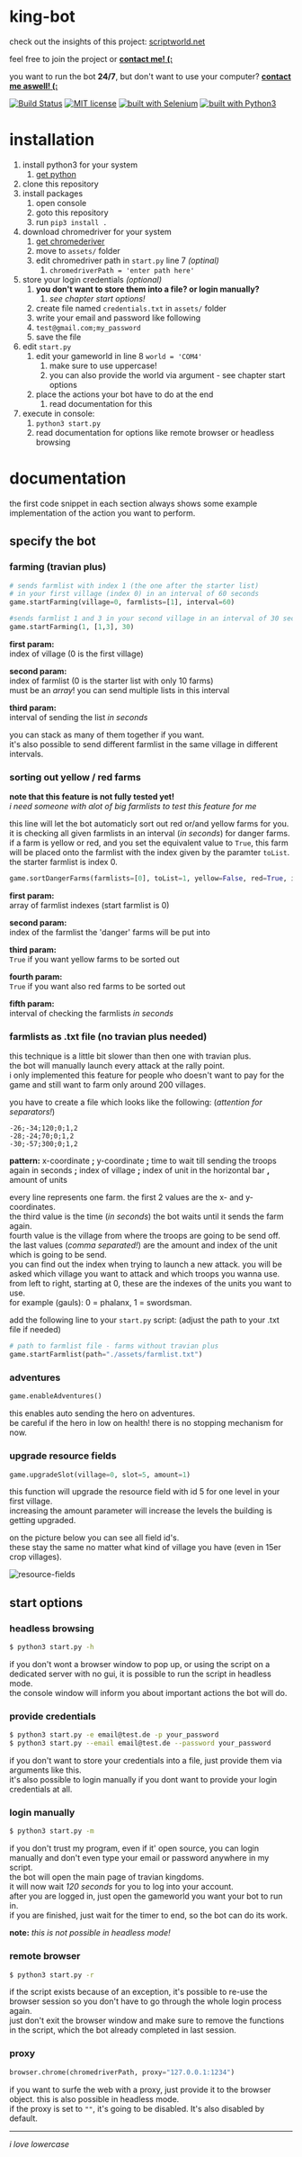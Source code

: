 # king-bot

check out the insights of this project: [scriptworld.net](https://scriptworld.net/projects/king-bot/)

feel free to join the project or **[contact me! (:](mailto:f.breuer@scriptworld.net)**

you want to run the bot **24/7**, but don't want to use your computer? **[contact me aswell! (:](mailto:f.breuer@scriptworld.net)**

[![Build Status](https://travis-ci.org/scriptworld-git/king-bot.svg?branch=master)](https://travis-ci.org/scriptworld-git/king-bot)
[![MIT license](https://img.shields.io/badge/license-MIT-blue.svg)](https://github.com/scriptworld-git/king-bot/blob/master/LICENSE)
[![built with Selenium](https://img.shields.io/badge/built%20with-Selenium-yellow.svg)](https://github.com/SeleniumHQ/selenium)
[![built with Python3](https://img.shields.io/badge/built%20with-Python3-red.svg)](https://www.python.org/)

# installation

1.  install python3 for your system
    1.  [get python](https://www.python.org/downloads/)
2.  clone this repository
3.  install packages
    1.  open console
    2.  goto this repository
    3.  run `pip3 install .`
4.  download chromedriver for your system
    1.  [get chromederiver](http://chromedriver.chromium.org)
    2.  move to `assets/` folder
    3.  edit chromedriver path in `start.py` line 7 _(optinal)_
        1.  `chromedriverPath = 'enter path here'`
5.  store your login credentials _(optional)_
    1.  **you don't want to store them into a file? or login manually?**
        1.  _see chapter start options!_
    2.  create file named `credentials.txt` in `assets/` folder
    3.  write your email and password like following
    4.  `test@gmail.com;my_password`
    5.  save the file
6.  edit `start.py`
    1.  edit your gameworld in line 8 `world = 'COM4'`
        1.  make sure to use uppercase!
        2.  you can also provide the world via argument - see chapter start options
    2.  place the actions your bot have to do at the end
        1.  read documentation for this
7.  execute in console:
    1.  `python3 start.py`
    2.  read documentation for options like remote browser or headless browsing

# documentation

the first code snippet in each section always shows some example implementation of the action you want to perform.

## specify the bot

### farming (travian plus)

```python
# sends farmlist with index 1 (the one after the starter list)
# in your first village (index 0) in an interval of 60 seconds
game.startFarming(village=0, farmlists=[1], interval=60)

#sends farmlist 1 and 3 in your second village in an interval of 30 seconds
game.startFarming(1, [1,3], 30)
```

**first param:**  
index of village (0 is the first village)

**second param:**  
index of farmlist (0 is the starter list with only 10 farms)  
must be an _array_! you can send multiple lists in this interval

**third param:**  
interval of sending the list _in seconds_

you can stack as many of them together if you want.  
it's also possible to send different farmlist in the same village in different intervals.

### sorting out yellow / red farms

**note that this feature is not fully tested yet!**  
_i need someone with alot of big farmlists to test this feature for me_

this line will let the bot automaticly sort out red or/and yellow farms for you.  
it is checking all given farmlists in an interval (_in seconds_) for danger farms.  
if a farm is yellow or red, and you set the equivalent value to `True`, this farm will be placed onto the farmlist with the index given by the paramter `toList`.  
the starter farmlist is index 0.

```python
game.sortDangerFarms(farmlists=[0], toList=1, yellow=False, red=True, interval=240)
```

**first param:**  
array of farmlist indexes (start farmlist is 0)

**second param:**  
index of the farmlist the 'danger' farms will be put into

**third param:**  
`True` if you want yellow farms to be sorted out

**fourth param:**  
`True` if you want also red farms to be sorted out

**fifth param:**  
interval of checking the farmlists _in seconds_

### farmlists as .txt file (no travian plus needed)

this technique is a little bit slower than then one with travian plus.  
the bot will manually launch every attack at the rally point.  
i only implemented this feature for people who doesn't want to pay for the game and still want to farm only around 200 villages.

you have to create a file which looks like the following: (_attention for separators!_)

```csv
-26;-34;120;0;1,2
-28;-24;70;0;1,2
-30;-57;300;0;1,2
```

**pattern:** x-coordinate **;** y-coordinate **;** time to wait till sending the troops again in seconds **;** index of village **;** index of unit in the horizontal bar **,** amount of units

every line represents one farm. the first 2 values are the x- and y-coordinates.  
the third value is the time (_in seconds_) the bot waits until it sends the farm again.  
fourth value is the village from where the troops are going to be send off.  
the last values (_comma separated!_) are the amount and index of the unit which is going to be send.  
you can find out the index when trying to launch a new attack. you will be asked which village you want to attack and which troops you wanna use.  
from left to right, starting at 0, these are the indexes of the units you want to use.  
for example (gauls): 0 = phalanx, 1 = swordsman.

add the following line to your `start.py` script: (adjust the path to your .txt file if needed)

```python
# path to farmlist file - farms without travian plus
game.startFarmlist(path="./assets/farmlist.txt")
```

### adventures

```python
game.enableAdventures()
```

this enables auto sending the hero on adventures.  
be careful if the hero in low on health! there is no stopping mechanism for now.

### upgrade resource fields

```python
game.upgradeSlot(village=0, slot=5, amount=1)
```

this function will upgrade the resource field with id 5 for one level in your first village.  
increasing the amount parameter will increase the levels the building is getting upgraded.

on the picture below you can see all field id's.  
these stay the same no matter what kind of village you have (even in 15er crop villages).

![resource-fields](https://scriptworld.net/assets/king-bot/resourceFields.png)

## start options

### headless browsing

```bash
$ python3 start.py -h
```

if you don't wont a browser window to pop up, or using the script on a dedicated server with no gui, it is possible to run the script in headless mode.  
the console window will inform you about important actions the bot will do.

### provide credentials

```bash
$ python3 start.py -e email@test.de -p your_password
$ python3 start.py --email email@test.de --password your_password
```

if you don't want to store your credentials into a file, just provide them via arguments like this.  
it's also possible to login manually if you dont want to provide your login credentials at all.

### login manually

```bash
$ python3 start.py -m
```

if you don't trust my program, even if it' open source, you can login manually and don't even type your email or password anywhere in my script.  
the bot will open the main page of travian kingdoms.  
it will now wait _120 seconds_ for you to log into your account.  
after you are logged in, just open the gameworld you want your bot to run in.  
if you are finished, just wait for the timer to end, so the bot can do its work.

**note:** _this is not possible in headless mode!_

### remote browser

```bash
$ python3 start.py -r
```

if the script exists because of an exception, it's possible to re-use the browser session so you don't have to go through the whole login process again.  
just don't exit the browser window and make sure to remove the functions in the script, which the bot already completed in last session.

### proxy

```python
browser.chrome(chromedriverPath, proxy="127.0.0.1:1234")
```

if you want to surfe the web with a proxy, just provide it to the browser object. this is also possible in headless mode.  
if the proxy is set to `""`, it's going to be disabled. It's also disabled by default.

---

_i love lowercase_
